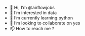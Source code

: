 - 👋 Hi, I’m @airflowjobs
- 👀 I’m interested in data
- 🌱 I’m currently learning python
- 💞️ I’m looking to collaborate on yes
- 📫 How to reach me ?

<!---
airflowjobs/airflowjobs is a ✨ special ✨ repository because its `README.md` (this file) appears on your GitHub profile.
You can click the Preview link to take a look at your changes.
--->
